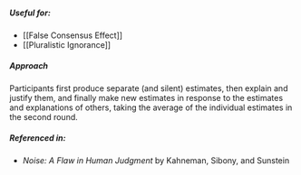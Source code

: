 ##### Useful for: 

- [[False Consensus Effect]]
- [[Pluralistic Ignorance]]

##### Approach

Participants first produce separate (and silent) estimates, then explain and justify them, and finally make new estimates in response to the estimates and explanations of others, taking the average of the individual estimates in the second round.

##### Referenced in: 

- *Noise: A Flaw in Human Judgment* by Kahneman, Sibony, and Sunstein
